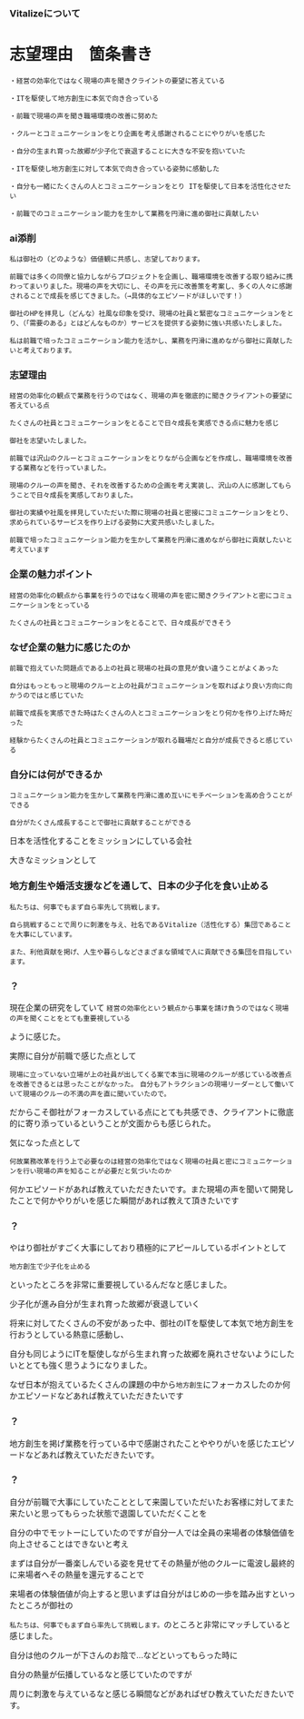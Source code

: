 ### Vitalizeについて

# 志望理由　箇条書き

```
・経営の効率化ではなく現場の声を聞きクライントの要望に答えている

・ITを駆使して地方創生に本気で向き合っている

・前職で現場の声を聞き職場環境の改善に努めた

・クルーとコミュニケーションをとり企画を考え感謝されることにやりがいを感じた

・自分の生まれ育った故郷が少子化で衰退することに大きな不安を抱いていた

・ITを駆使し地方創生に対して本気で向き合っている姿勢に感動した

・自分も一緒にたくさんの人とコミュニケーションをとり ITを駆使して日本を活性化させたい

・前職でのコミュニケーション能力を生かして業務を円滑に進め御社に貢献したい
```
### ai添削
```
私は御社の（どのような）価値観に共感し、志望しております。

前職では多くの同僚と協力しながらプロジェクトを企画し、職場環境を改善する取り組みに携わってまいりました。現場の声を大切にし、その声を元に改善策を考案し、多くの人々に感謝されることで成長を感じてきました。（→具体的なエピソードがほしいです！）

御社のHPを拝見し（どんな）社風な印象を受け、現場の社員と緊密なコミュニケーションをとり、（「需要のある」とはどんなものか）サービスを提供する姿勢に強い共感いたしました。

私は前職で培ったコミュニケーション能力を活かし、業務を円滑に進めながら御社に貢献したいと考えております。
```

### 志望理由

```
経営の効率化の観点で業務を行うのではなく、現場の声を徹底的に聞きクライアントの要望に答えている点

たくさんの社員とコミュニケーションをとることで日々成長を実感できる点に魅力を感じ

御社を志望いたしました。

前職では沢山のクルーとコミュニケーションをとりながら企画などを作成し、職場環境を改善する業務などを行っていました。

現場のクルーの声を聞き、それを改善するための企画を考え実装し、沢山の人に感謝してもらうことで日々成長を実感しておりました。

御社の実績や社風を拝見していただいた際に現場の社員と密接にコミュニケーションをとり、求められているサービスを作り上げる姿勢に大変共感いたしました。

前職で培ったコミュニケーション能力を生かして業務を円滑に進めながら御社に貢献したいと考えています
```

### 企業の魅力ポイント
```
経営の効率化の観点から事業を行うのではなく現場の声を密に聞きクライアントと密にコミュニケーションをとっている

たくさんの社員とコミュニケーションをとることで、日々成長ができそう
```

### なぜ企業の魅力に感じたのか

```
前職で抱えていた問題点である上の社員と現場の社員の意見が食い違うことがよくあった

自分はもっともっと現場のクルーと上の社員がコミュニケーションを取ればより良い方向に向かうのではと感じていた

前職で成長を実感できた時はたくさんの人とコミュニケーションをとり何かを作り上げた時だった

経験からたくさんの社員とコミュニケーションが取れる職場だと自分が成長できると感じている
```
### 自分には何ができるか
```
コミュニケーション能力を生かして業務を円滑に進め互いにモチベーションを高め合うことができる

自分がたくさん成長することで御社に貢献することができる
```

日本を活性化することをミッションにしている会社

大きなミッションとして

### 地方創生や婚活支援などを通して、日本の少子化を食い止める

```
私たちは、何事でもまず自ら率先して挑戦します。

自ら挑戦することで周りに刺激を与え、社名であるVitalize（活性化する）集団であることを大事にしています。

また、利他貢献を掲げ、人生や暮らしなどさまざまな領域で人に貢献できる集団を目指しています。
```

### ？
現在企業の研究をしていて
`経営の効率化という観点から事業を請け負うのではなく現場の声を聞くことをとても重要視している`

ように感じた。

実際に自分が前職で感じた点として

`現場に立っていない立場が上の社員が出してくる案で本当に現場のクルーが感じている改善点を改善できるとは思ったことがなかった。`
`自分もアトラクションの現場リーダーとして働いていて現場のクルーの不満の声を直に聞いていたので。`

だからこそ御社がフォーカスしている点にとても共感でき、クライアントに徹底的に寄り添っているということが文面からも感じられた。

気になった点として

`何故業務改革を行う上で必要なのは経営の効率化ではなく現場の社員と密にコミュニケーションを行い現場の声を知ることが必要だと気づいたのか`

何かエピソードがあれば教えていただきたいです。また現場の声を聞いて開発したことで何かやりがいを感じた瞬間があれば教えて頂きたいです



### ？

やはり御社がすごく大事にしており積極的にアピールしているポイントとして

`地方創生で少子化を止める`

といったところを非常に重要視しているんだなと感じました。

少子化が進み自分が生まれ育った故郷が衰退していく

将来に対してたくさんの不安があった中、御社のITを駆使して本気で地方創生を行おうとしている熱意に感動し、

自分も同じようにITを駆使しながら生まれ育った故郷を廃れさせないようにしたいととても強く思うようになりました。

なぜ日本が抱えているたくさんの課題の中から`地方創生`にフォーカスしたのか何かエピソードなどあれば教えていただきたいです

### ？

地方創生を掲げ業務を行っている中で感謝されたことややりがいを感じたエピソードなどあれば教えていただきたいです。


### ？
自分が前職で大事にしていたこととして来園していただいたお客様に対してまた来たいと思ってもらった状態で退園していただくことを

自分の中でモットーにしていたのですが自分一人では全員の来場者の体験価値を向上させることはできないと考え

まずは自分が一番楽しんでいる姿を見せてその熱量が他のクルーに電波し最終的に来場者へその熱量を還元することで

来場者の体験価値が向上すると思いまずは自分がはじめの一歩を踏み出すといったところが御社の

 `私たちは、何事でもまず自ら率先して挑戦します。`のところと非常にマッチしていると感じました。

 自分は他のクルーが下さんのお陰で...などといってもらった時に

 自分の熱量が伝播しているなと感じていたのですが

周りに刺激を与えているなと感じる瞬間などがあればぜひ教えていただきたいです。

